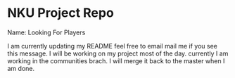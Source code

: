 # NKU Project Repo
Name: Looking For Players


I am currently updating my README feel free to email mail me if you see this message. I will be working on my project most of the day. currently I am working in the communities brach. I will merge it back to the master when I am done.
